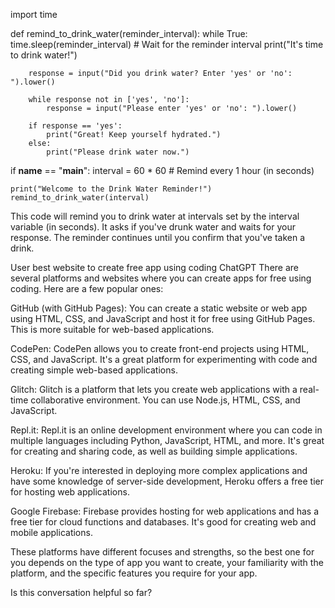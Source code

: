 import time

def remind_to_drink_water(reminder_interval):
    while True:
        time.sleep(reminder_interval)  # Wait for the reminder interval
        print("It's time to drink water!")

        response = input("Did you drink water? Enter 'yes' or 'no': ").lower()

        while response not in ['yes', 'no']:
            response = input("Please enter 'yes' or 'no': ").lower()

        if response == 'yes':
            print("Great! Keep yourself hydrated.")
        else:
            print("Please drink water now.")

if __name__ == "__main__":
    interval = 60 * 60  # Remind every 1 hour (in seconds)

    print("Welcome to the Drink Water Reminder!")
    remind_to_drink_water(interval)
This code will remind you to drink water at intervals set by the interval variable (in seconds). It asks if you've drunk water and waits for your response. The reminder continues until you confirm that you've taken a drink.




User
best website to create free app using coding
ChatGPT
There are several platforms and websites where you can create apps for free using coding. Here are a few popular ones:

GitHub (with GitHub Pages): You can create a static website or web app using HTML, CSS, and JavaScript and host it for free using GitHub Pages. This is more suitable for web-based applications.

CodePen: CodePen allows you to create front-end projects using HTML, CSS, and JavaScript. It's a great platform for experimenting with code and creating simple web-based applications.

Glitch: Glitch is a platform that lets you create web applications with a real-time collaborative environment. You can use Node.js, HTML, CSS, and JavaScript.

Repl.it: Repl.it is an online development environment where you can code in multiple languages including Python, JavaScript, HTML, and more. It's great for creating and sharing code, as well as building simple applications.

Heroku: If you're interested in deploying more complex applications and have some knowledge of server-side development, Heroku offers a free tier for hosting web applications.

Google Firebase: Firebase provides hosting for web applications and has a free tier for cloud functions and databases. It's good for creating web and mobile applications.

These platforms have different focuses and strengths, so the best one for you depends on the type of app you want to create, your familiarity with the platform, and the specific features you require for your app.




Is this conversation helpful so far?



